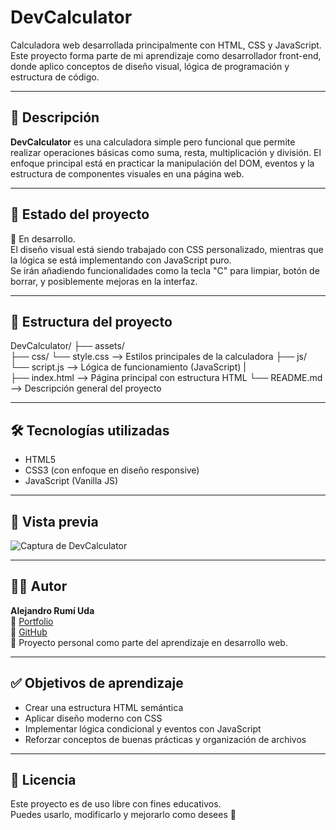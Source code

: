 # DevCalculator

Calculadora web desarrollada principalmente con HTML, CSS y JavaScript. Este proyecto forma parte de mi aprendizaje como desarrollador front-end, donde aplico conceptos de diseño visual, lógica de programación y estructura de código.

---

## 📌 Descripción

**DevCalculator** es una calculadora simple pero funcional que permite realizar operaciones básicas como suma, resta, multiplicación y división. El enfoque principal está en practicar la manipulación del DOM, eventos y la estructura de componentes visuales en una página web.

---

## 🚧 Estado del proyecto

🚀 En desarrollo.  
El diseño visual está siendo trabajado con CSS personalizado, mientras que la lógica se está implementando con JavaScript puro.  
Se irán añadiendo funcionalidades como la tecla "C" para limpiar, botón de borrar, y posiblemente mejoras en la interfaz.

---

## 🧠 Estructura del proyecto

DevCalculator/ 
├── assets/  
	├── css/ 
		└── style.css --> Estilos principales de la calculadora 
	├── js/
		└── script.js --> Lógica de funcionamiento (JavaScript)
|		 
├── index.html --> Página principal con estructura HTML 
└── README.md --> Descripción general del proyecto

---

## 🛠️ Tecnologías utilizadas

- HTML5
- CSS3 (con enfoque en diseño responsive)
- JavaScript (Vanilla JS)

---

## 📸 Vista previa

![Captura de DevCalculator](assets/img/preview.png) <!-- Puedes añadir una imagen de ejemplo aquí -->

---

## 👨‍💻 Autor

**Alejandro Rumí Uda**  
🔗 [Portfolio](https://alejandrorumi-dev.github.io/DevPortfolio/)  
🐙 [GitHub](https://github.com/alejandrorumi-dev)  
📍 Proyecto personal como parte del aprendizaje en desarrollo web.

---

## ✅ Objetivos de aprendizaje

- Crear una estructura HTML semántica
- Aplicar diseño moderno con CSS
- Implementar lógica condicional y eventos con JavaScript
- Reforzar conceptos de buenas prácticas y organización de archivos

---

## 📂 Licencia

Este proyecto es de uso libre con fines educativos.  
Puedes usarlo, modificarlo y mejorarlo como desees 🙌
